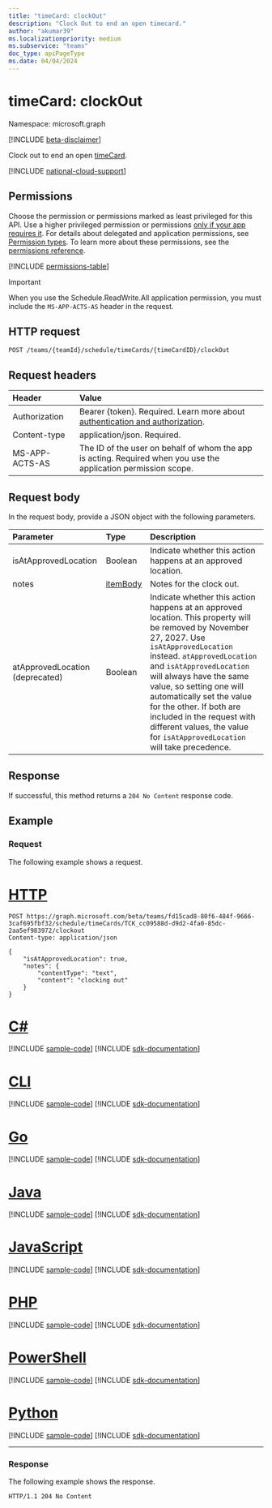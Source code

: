 ```yaml
---
title: "timeCard: clockOut"
description: "Clock Out to end an open timecard."
author: "akumar39"
ms.localizationpriority: medium
ms.subservice: "teams"
doc_type: apiPageType
ms.date: 04/04/2024
---
```


# timeCard: clockOut

Namespace: microsoft.graph

[!INCLUDE [beta-disclaimer](../../includes/beta-disclaimer.md)]

Clock out to end an open [timeCard](../resources/timeCard.md).

[!INCLUDE [national-cloud-support](../../includes/global-only.md)]

## Permissions

Choose the permission or permissions marked as least privileged for this API. Use a higher privileged permission or permissions [only if your app requires it](/graph/permissions-overview#best-practices-for-using-microsoft-graph-permissions). For details about delegated and application permissions, see [Permission types](/graph/permissions-overview#permission-types). To learn more about these permissions, see the [permissions reference](/graph/permissions-reference).

<!-- { "blockType": "permissions", "name": "timecard_clockout" } -->
[!INCLUDE [permissions-table](../includes/permissions/timecard-clockout-permissions.md)]

> [!IMPORTANT]
> When you use the Schedule.ReadWrite.All application permission, you must include the `MS-APP-ACTS-AS` header in the request.

## HTTP request

<!-- { "blockType": "ignored" } -->

```http
POST /teams/{teamId}/schedule/timeCards/{timeCardID}/clockOut
```

## Request headers

| Header       | Value |
|:---------------|:--------|
|Authorization|Bearer {token}. Required. Learn more about [authentication and authorization](/graph/auth/auth-concepts).|
| Content-type | application/json. Required.|
| MS-APP-ACTS-AS | The ID of the user on behalf of whom the app is acting. Required when you use the application permission scope. |

## Request body

In the request body, provide a JSON object with the following parameters.

| Parameter    | Type        | Description |
|:-------------|:------------|:------------|
|isAtApprovedLocation|Boolean|Indicate whether this action happens at an approved location.|
|notes|[itemBody](../resources/itembody.md)|Notes for the clock out.|
|atApprovedLocation (deprecated)|Boolean|Indicate whether this action happens at an approved location. This property will be removed by November 27, 2027. Use `isAtApprovedLocation` instead. `atApprovedLocation` and `isAtApprovedLocation` will always have the same value, so setting one will automatically set the value for the other. If both are included in the request with different values, the value for `isAtApprovedLocation` will take precedence.|

## Response

If successful, this method returns a `204 No Content` response code.


## Example

### Request
The following example shows a request.


# [HTTP](#tab/http)
<!-- {
  "blockType": "request",
  "name": "timecard-clockout",
  "sampleKeys": ["fd15cad8-80f6-484f-9666-3caf695fbf32", "TCK_cc09588d-d9d2-4fa0-85dc-2aa5ef983972"]
}-->

```http
POST https://graph.microsoft.com/beta/teams/fd15cad8-80f6-484f-9666-3caf695fbf32/schedule/timeCards/TCK_cc09588d-d9d2-4fa0-85dc-2aa5ef983972/clockout
Content-type: application/json

{
    "isAtApprovedLocation": true,
    "notes": {
        "contentType": "text",
        "content": "clocking out"
    }
}
```

# [C#](#tab/csharp)
[!INCLUDE [sample-code](../includes/snippets/csharp/timecard-clockout-csharp-snippets.md)]
[!INCLUDE [sdk-documentation](../includes/snippets/snippets-sdk-documentation-link.md)]

# [CLI](#tab/cli)
[!INCLUDE [sample-code](../includes/snippets/cli/timecard-clockout-cli-snippets.md)]
[!INCLUDE [sdk-documentation](../includes/snippets/snippets-sdk-documentation-link.md)]

# [Go](#tab/go)
[!INCLUDE [sample-code](../includes/snippets/go/timecard-clockout-go-snippets.md)]
[!INCLUDE [sdk-documentation](../includes/snippets/snippets-sdk-documentation-link.md)]

# [Java](#tab/java)
[!INCLUDE [sample-code](../includes/snippets/java/timecard-clockout-java-snippets.md)]
[!INCLUDE [sdk-documentation](../includes/snippets/snippets-sdk-documentation-link.md)]

# [JavaScript](#tab/javascript)
[!INCLUDE [sample-code](../includes/snippets/javascript/timecard-clockout-javascript-snippets.md)]
[!INCLUDE [sdk-documentation](../includes/snippets/snippets-sdk-documentation-link.md)]

# [PHP](#tab/php)
[!INCLUDE [sample-code](../includes/snippets/php/timecard-clockout-php-snippets.md)]
[!INCLUDE [sdk-documentation](../includes/snippets/snippets-sdk-documentation-link.md)]

# [PowerShell](#tab/powershell)
[!INCLUDE [sample-code](../includes/snippets/powershell/timecard-clockout-powershell-snippets.md)]
[!INCLUDE [sdk-documentation](../includes/snippets/snippets-sdk-documentation-link.md)]

# [Python](#tab/python)
[!INCLUDE [sample-code](../includes/snippets/python/timecard-clockout-python-snippets.md)]
[!INCLUDE [sdk-documentation](../includes/snippets/snippets-sdk-documentation-link.md)]

---

### Response

The following example shows the response.

<!-- {
  "blockType": "response",
  "truncated": true
} -->

```http
HTTP/1.1 204 No Content
```

<!-- uuid: 8fcb5dbc-d5aa-4681-8e31-b001d5168d79
2015-10-25 14:57:30 UTC -->
<!--
{
  "type": "#page.annotation",
  "description": "Clock Out",
  "keywords": "",
  "section": "documentation",
  "tocPath": "",
  "suppressions": [
  ]
}
-->

